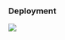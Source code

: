 ### Deployment

<a href="https://portal.azure.com/#create/Microsoft.Template/uri/https%3A%2F%2Fraw.githubusercontent.com%2Faravindan-acct%2Fapi_sec_training_Azure_2021%2Fmain%2Ffrontend_app%2Ffrontend_app_new.json" target="_blank"><img src="http://azuredeploy.net/deploybutton.png"/></a>
